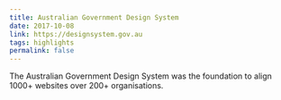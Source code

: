 ```yaml
---
title: Australian Government Design System
date: 2017-10-08
link: https://designsystem.gov.au
tags: highlights
permalink: false
---
```

The Australian Government Design System was the foundation to align 1000+ websites over 200+ organisations.
